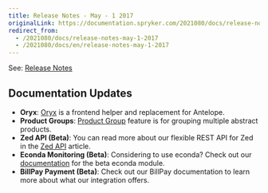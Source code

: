 ```yaml
---
title: Release Notes - May - 1 2017
originalLink: https://documentation.spryker.com/2021080/docs/release-notes-may-1-2017
redirect_from:
  - /2021080/docs/release-notes-may-1-2017
  - /2021080/docs/en/release-notes-may-1-2017
---
```


See: [Release Notes](https://cdn.document360.io/9fafa0d5-d76f-40c5-8b02-ab9515d3e879/Images/Documentation/Release_Notes_May_1_2017.pdf)

## Documentation Updates

* **Oryx**: [Oryx](/docs/scos/dev/developer-guides/202001.0/development-guide/front-end/zed/oryx-builder-overview-and-setup.html) is a frontend helper and replacement for Antelope. 
* **Product Groups**: [Product Group](/docs/scos/dev/features/202001.0/product-information-management/product-group.html) feature is for grouping multiple abstract products. 
* **Zed API (Beta)**: You can read more about our flexible REST API for Zed in the [Zed API](/docs/scos/dev/features/201907.0/sdk/zed-api/zed-api-configuration.html) article.
* **Econda Monitoring (Beta)**: Considering to use econda? Check out our [documentation](/docs/scos/dev/technology-partners/202001.0/marketing-and-conversion/personalization-and-cross-selling/econda/econda.html) for the beta econda module. 
* **BillPay Payment (Beta)**: Check out our BillPay documentation to learn more about what our integration offers. <!-- once moved, add a link (https://documentation.spryker.com/industry_partners/payment/billpay/billpay-integration.htm). -->
